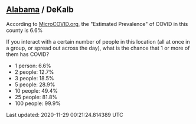 
## [Alabama](/united-states/alabama) / DeKalb

According to [MicroCOVID.org](http://microcovid.org),
the "Estimated Prevalence" of COVID in this county is 6.6%

If you interact with a certain number of people in this location
(all at once in a group, or spread out across the day), what is the chance that
1 or more of them has COVID?

- 1 person: 6.6%
- 2 people: 12.7%
- 3 people: 18.5%
- 5 people: 28.9%
- 10 people: 49.4%
- 25 people: 81.8%
- 100 people: 99.9%

Last updated: 2020-11-29 00:21:24.814389 UTC
